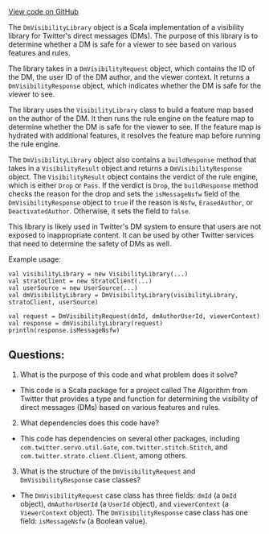 [View code on GitHub](https://github.com/misbahsy/the-algorithm/visibilitylib/src/main/scala/com/twitter/visibility/interfaces/dms/DmVisibilityLibrary.scala)

The `DmVisibilityLibrary` object is a Scala implementation of a visibility library for Twitter's direct messages (DMs). The purpose of this library is to determine whether a DM is safe for a viewer to see based on various features and rules. 

The library takes in a `DmVisibilityRequest` object, which contains the ID of the DM, the user ID of the DM author, and the viewer context. It returns a `DmVisibilityResponse` object, which indicates whether the DM is safe for the viewer to see. 

The library uses the `VisibilityLibrary` class to build a feature map based on the author of the DM. It then runs the rule engine on the feature map to determine whether the DM is safe for the viewer to see. If the feature map is hydrated with additional features, it resolves the feature map before running the rule engine. 

The `DmVisibilityLibrary` object also contains a `buildResponse` method that takes in a `VisibilityResult` object and returns a `DmVisibilityResponse` object. The `VisibilityResult` object contains the verdict of the rule engine, which is either `Drop` or `Pass`. If the verdict is `Drop`, the `buildResponse` method checks the reason for the drop and sets the `isMessageNsfw` field of the `DmVisibilityResponse` object to `true` if the reason is `Nsfw`, `ErasedAuthor`, or `DeactivatedAuthor`. Otherwise, it sets the field to `false`. 

This library is likely used in Twitter's DM system to ensure that users are not exposed to inappropriate content. It can be used by other Twitter services that need to determine the safety of DMs as well. 

Example usage:

```
val visibilityLibrary = new VisibilityLibrary(...)
val stratoClient = new StratoClient(...)
val userSource = new UserSource(...)
val dmVisibilityLibrary = DmVisibilityLibrary(visibilityLibrary, stratoClient, userSource)

val request = DmVisibilityRequest(dmId, dmAuthorUserId, viewerContext)
val response = dmVisibilityLibrary(request)
println(response.isMessageNsfw)
```
## Questions: 
 1. What is the purpose of this code and what problem does it solve?
- This code is a Scala package for a project called The Algorithm from Twitter that provides a type and function for determining the visibility of direct messages (DMs) based on various features and rules.
2. What dependencies does this code have?
- This code has dependencies on several other packages, including `com.twitter.servo.util.Gate`, `com.twitter.stitch.Stitch`, and `com.twitter.strato.client.Client`, among others.
3. What is the structure of the `DmVisibilityRequest` and `DmVisibilityResponse` case classes?
- The `DmVisibilityRequest` case class has three fields: `dmId` (a `DmId` object), `dmAuthorUserId` (a `UserId` object), and `viewerContext` (a `ViewerContext` object). The `DmVisibilityResponse` case class has one field: `isMessageNsfw` (a Boolean value).